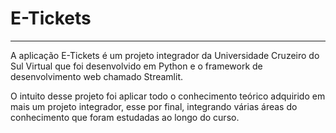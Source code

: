 # E-Tickets

<hr>

<p>A aplicação E-Tickets é um projeto integrador da Universidade Cruzeiro do Sul Virtual que foi desenvolvido em Python e o framework de desenvolvimento web chamado Streamlit.</p>
<p>O intuito desse projeto foi aplicar todo o conhecimento teórico adquirido em mais um projeto integrador, esse por final, integrando várias áreas do conhecimento que foram estudadas ao longo do curso.</p>
